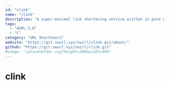 ```yaml
---
id: "clink"
name: "clink"
description: "A super-minimal link shortening service written in pure C, focusing on small executable size, portability, and ease of configuration."
tags:
  - "AGPL-3.0"
  - "C"
category: "URL Shorteners"
website: "https://git.swurl.xyz/swirl/clink.git/about/"
github: "https://git.swurl.xyz/swirl/clink.git"
#image: "/placeholder.svg?height=300&width=400"
---
```


# clink

